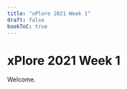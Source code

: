 ```yaml
---
title: "xPlore 2021 Week 1"
draft: false
bookToC: true
---
```

# xPlore 2021 Week 1

Welcome.
